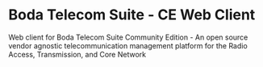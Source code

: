 # Boda Telecom Suite - CE Web Client
Web client for Boda Telecom Suite Community Edition - An open source vendor agnostic telecommunication management platform for the Radio Access, Transmission, and Core Network
